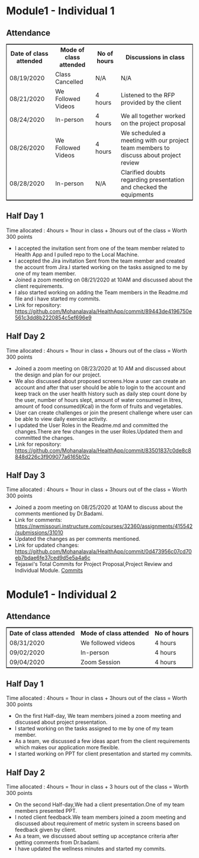 # Module1 - Individual 1  

## Attendance
<table style="width:100%;border: 1px solid black;">
<tr>
<th>Date of class attended</th>	
<th>Mode of class attended</th>
<th>No of hours</th>
<th>Discussions in class</th>
</tr>
<tr>
<td>08/19/2020</td>
<td>Class Cancelled</td>
<td>N/A</td>
<td>N/A</td>
</tr>
<tr>
<td>08/21/2020</td>
<td>We Followed Videos</td>
<td> 4 hours</td>  
<td>Listened to the RFP provided by the client</td> 
</tr>
<tr>
<td>08/24/2020</td>
<td>In-person</td>
<td> 4 hours</td>
<td>We all together worked on the project proposal</td>
</tr>
<tr>
<td>08/26/2020</td>
<td>We Followed Videos</td>
<td> 4 hours</td>
<td>We scheduled a meeting with our project team members to discuss about project review</td>
</tr>
<tr>
<td>08/28/2020</td>
<td>In-person</td>
<td>N/A</td>
<td>Clarified doubts regarding presentation and checked the equipments</td>
</tr>
</table>

## Half Day 1  

Time allocated : 4hours = 1hour in class + 3hours out of the class = Worth 300 points  

- I accepted the invitation sent from one of the team member related to Health App and I pulled repo to the Local Machine.
- I accepted the Jira invitation Sent from the team member and created the account from Jira.I started working on the tasks assigned to me by one of my team member.
- Joined a zoom meeting on 08/21/2020 at 10AM and discussed about the client requirements.
- I also started working on adding the Team members in the Readme.md file and i have started my commits.  
- Link for repository: https://github.com/Mohanalavala/HealthApp/commit/89443de4196750e561c3dd8b2220854c5ef696e9

## Half Day 2  

Time allocated : 4hours = 1hour in class + 3hours out of the class = Worth 300 points  

- Joined a zoom meeting on 08/23/2020 at 10 AM and discussed about the design and plan for our project.
- We also discussed about proposed screens.How a user can create an account and after that user should be able to login to the account and keep track on the user health history such as daily step count done by the user, number of hours slept, amount of water consumed in litres, amount of food consumed(Kcal) in the form of fruits and vegetables.
- User can create challenges or join the present challenge where user can be able to view daily exercise activity.
- I updated the User Roles in the Readme.md and committed the changes.There are few changes in the user Roles.Updated them and committed the changes.
- Link for repository: https://github.com/Mohanalavala/HealthApp/commit/83501837c0de8c8848d226c3f909077a6165b12c

## Half Day 3

Time allocated : 4hours = 1hour in class + 3hours out of the class = Worth 300 points

- Joined a zoom meeting on 08/25/2020 at 10AM to discuss about the comments mentioned by Dr.Badami.  
- Link for comments: https://nwmissouri.instructure.com/courses/32360/assignments/415542/submissions/31010
- Updated the changes as per comments mentioned.  
- Link for updated changes: https://github.com/Mohanalavala/HealthApp/commit/0d473956c07cd70eb7bdae6fe37ced9d5e5a4a6c
- Tejaswi's Total Commits for Project Proposal,Project Review and Individual Module. [Commits](https://github.com/Mohanalavala/HealthApp/commits?author=Teju2404)

# Module1 - Individual 2

## Attendance
<table style="width:100%;border: 1px solid black;">
<tr>
<th>Date of class attended</th>	
<th>Mode of class attended</th>
<th>No of hours</th>
</tr>
<tr>
<td>08/31/2020</td>
<td>We followed videos</td>
<td>4 hours</td>
</tr>
<tr>
<td>09/02/2020</td>
<td>In-person</td>
<td> 4 hours</td>  
</tr>
<tr>
<td>09/04/2020</td>
<td>Zoom Session</td>
<td> 4 hours</td>
</tr>
</table>

## Half Day 1  

Time allocated : 4hours = 1hour in class + 3hours out of the class = Worth 300 points

- On the first Half-day, We team members joined a zoom meeting and discussed about project presentation.
- I started working on the tasks assigned to me by one of my team member.
- As a team, we discussed a few ideas apart from the client requirements which makes our application more flexible.
- I started working on PPT for client presentation and started my commits.

## Half Day 2

Time allocated : 4hours = 1hour in class + 3 hours out of the class = Worth 300 points

- On the second Half-day,We had a client presentation.One of my team members presented PPT.
- I noted client feedback.We team members joined a zoom meeting and discussed about requirement of metric system in screens based on feedback given by client.
- As a team, we discussed about setting up acceptance criteria after getting comments from Dr.badami.
- I have updated the wellness minutes and started my commits.













